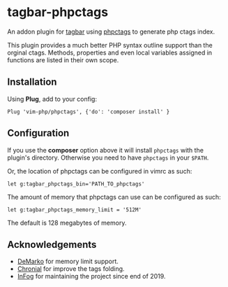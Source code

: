 tagbar-phpctags
===============

An addon plugin for [tagbar](http://majutsushi.github.com/tagbar/) using
[phpctags](https://github.com/techlivezheng/phpctags) to generate php ctags index.

This plugin provides a much better PHP syntax outline support than the orginal
ctags. Methods, properties and even local variables assigned in functions are
listed in their own scope.

Installation
------------

Using **Plug**, add to your config:

`Plug 'vim-php/phpctags', {'do': 'composer install' }`

Configuration
-------------

If you use the **composer** option above it will install `phpctags` with the
plugin's directory. Otherwise you need to have `phpctags` in your `$PATH`.

Or, the location of phpctags can be configured in vimrc as such:

    let g:tagbar_phpctags_bin='PATH_TO_phpctags'

The amount of memory that phpctags can use can be configured as such:

    let g:tagbar_phpctags_memory_limit = '512M'

The default is 128 megabytes of memory.

Acknowledgements
----------------

* [DeMarko](https://github.com/DeMarko) for memory limit support.
* [Chronial](https://github.com/Chronial) for improve the tags folding.
* [InFog](https://github.com/InFog) for maintaining the project since end of 2019.
